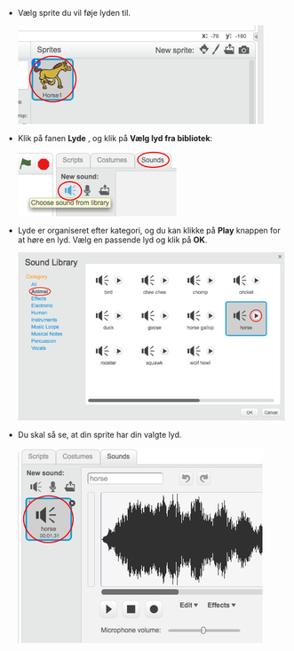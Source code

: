 + Vælg sprite du vil føje lyden til.
    
    ![skærmbillede](images/sprite-select.png)

+ Klik på fanen **Lyde** , og klik på **Vælg lyd fra bibliotek**:
    
    ![skærmbillede](images/import-sound.png)

+ Lyde er organiseret efter kategori, og du kan klikke på **Play** knappen for at høre en lyd. Vælg en passende lyd og klik på **OK**.
    
    ![skærmbillede](images/choose-sound.png)

+ Du skal så se, at din sprite har din valgte lyd.
    
    ![skærmbillede](images/sound-imported.png)